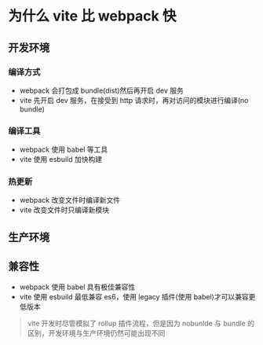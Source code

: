 # 为什么 vite 比 webpack 快

## 开发环境

### 编译方式

- webpack 会打包成 bundle(dist)然后再开启 dev 服务
- vite 先开启 dev 服务，在接受到 http 请求时，再对访问的模块进行编译(no bundle)

### 编译工具

- webpack 使用 babel 等工具
- vite 使用 esbuild 加快构建

### 热更新

- webpack 改变文件时编译新文件
- vite 改变文件时只编译新模块

## 生产环境

## 兼容性

- webpack 使用 babel 具有极佳兼容性
- vite 使用 esbuild 最低兼容 es6，使用 legacy 插件(使用 babel)才可以兼容更低版本

> vite 开发时尽管模拟了 rollup 插件流程，但是因为 nobunlde 与 bundle 的区别，开发环境与生产环境仍然可能出现不同
